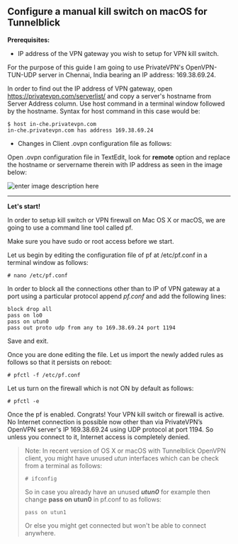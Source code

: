 ﻿Configure a manual kill switch on macOS for Tunnelblick
--

**Prerequisites:**

 - IP address of the VPN gateway you wish to setup for VPN kill switch.

For the purpose of this guide I am going to use PrivateVPN's OpenVPN-TUN-UDP server in Chennai, India bearing an IP address: 169.38.69.24.

In order to find out the IP address of VPN gateway, open https://privatevpn.com/serverlist/ and copy a server's hostname from Server Address column. Use host command in a terminal window followed by the hostname. Syntax for host command in this case would be:

    $ host in-che.privatevpn.com
    in-che.privatevpn.com has address 169.38.69.24

- Changes in Client .ovpn configuration file as follows:

Open .ovpn configuration file in TextEdit, look for **remote** option and replace the hostname or servername therein with IP address as seen in the image below:

![enter image description here](https://media.vakil.win/mgoblin_media/media_entries/76/1.jpg)


----------


**Let's start!**

In order to setup kill switch or VPN firewall on Mac OS X or macOS, we are going to use a command line tool called pf.

Make sure you have sudo or root access before we start.

Let us begin by editing the configuration file of pf at /etc/pf.conf in a terminal window as follows:

    # nano /etc/pf.conf

In order to block all the connections other than to IP of VPN gateway at a port using a particular protocol append *pf.conf* and add the following lines:

    block drop all
    pass on lo0
    pass on utun0
    pass out proto udp from any to 169.38.69.24 port 1194

Save and exit.

Once you are done editing the file. Let us import the newly added rules as follows so that it persists on reboot:

    # pfctl -f /etc/pf.conf

Let us turn on the firewall which is not ON by default as follows:

    # pfctl -e

Once the pf is enabled. Congrats! Your VPN kill switch or firewall is active. No Internet connection is possible now other than via PrivateVPN’s OpenVPN server's IP 169.38.69.24 using UDP protocol at port 1194. So unless you connect to it, Internet access is completely denied.

>Note: In recent version of OS X or macOS with Tunnelblick OpenVPN client, you might have unused *utun* interfaces which can be check from a terminal as follows:
>
>`# ifconfig`
>
>So in case you already have an unused ***utun0*** for example then change **pass on utun0** in pf.conf to as follows:
>
>`pass on utun1`
>
>Or else you might get connected but won't be able to connect anywhere.





